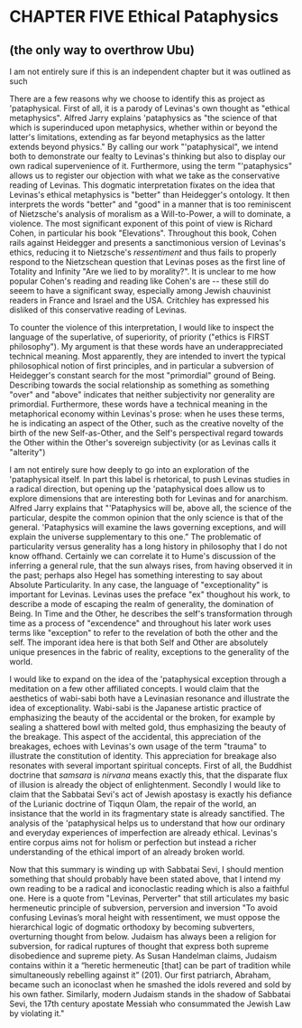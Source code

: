 # CHAPTER FIVE Ethical Pataphysics
## (the only way to overthrow Ubu)

I am not entirely sure if this is an independent chapter but it was outlined as such

There are a few reasons why we choose to identify this as project as 'pataphysical.  First of all, it is a parody of Levinas's own thought as "ethical metaphysics".  Alfred Jarry explains 'pataphysics as "the science of that which is superinduced upon metaphysics, whether within or beyond the latter's limitations, extending as far beyond metaphysics as the latter extends beyond physics."  By calling our work "'pataphysical", we intend both to demonstrate our fealty to Levinas's thinking but also to display our own radical supervenience of it.  Furthermore, using the term "'pataphysics" allows us to register our objection with what we take as the conservative reading of Levinas. This dogmatic interpretation fixates on the idea that Levinas's ethical metaphysics is "better" than Heidegger's ontology.  It then interprets the words "better" and "good" in a manner that is too reminiscent of Nietzsche's analysis of moralism as a Will-to-Power, a will to dominate, a violence.  The most significant exponent of this point of view is Richard Cohen, in particular his book "Elevations".  Throughout this book, Cohen rails against Heidegger and presents a sanctimonious version of Levinas's ethics, reducing it to Nietzsche's *ressentiment* and thus fails to properly respond to the Nietzschean question that Levinas poses as the first line of Totality and Infinity "Are we lied to by morality?".  It is unclear to me how popular Cohen's reading and reading like Cohen's are -- these still do seeem to have a significant sway, especially among Jewish chauvinist readers in France and Israel and the USA.  Critchley has expressed his disliked of this conservative reading of Levinas.   

 To counter the violence of this interpretation, I would like to inspect the language of the superlative, of superiority, of priority ("ethics is FIRST philosophy").  My argument is that these words have an underappreciated technical meaning. Most apparently, they are intended to invert the typical philosophical notion of first principles, and in particular a subversion of Heidegger's constant search for the most "primordial" ground of Being.  Describing towards the social relationship as something as something "over" and "above" indicates that neither subjectivity nor generality are primordial.  Furthermore, these words have a technical meaning in the metaphorical economy within Levinas's prose: when he uses these terms, he is indicating an aspect of the Other, such as the creative novelty of the birth of the new Self-as-Other, and the Self's perspectival regard towards the Other within the Other's sovereign subjectivity (or as Levinas calls it "alterity")

I am not entirely sure how deeply to go into an exploration of the 'pataphysical itself.  In part this label is rhetorical, to push Levinas studies in a radical direction, but opening up the 'pataphysical does allow us to explore dimensions that are interesting both for Levinas and for anarchism. Alfred Jarry explains that "'Pataphysics will be, above all, the science of the particular, despite the common opinion that the only science is that of the general. 'Pataphysics will examine the laws governing exceptions, and will explain the universe supplementary to this one.”  The problematic of particularity versus generality has a long history in philosophy that I do not know offhand.  Certainly we can correlate it to Hume's discussion of the inferring a general rule, that the sun always rises, from having observed it in the past; perhaps also Hegel has something interesting to say about Absolute Particularity.  In any case, the language of "exceptionality" is important for Levinas.  Levinas uses the preface "ex" thoughout his work, to describe a mode of escaping the realm of generality, the domination of Being.  In Time and the Other, he describes the self's transformation through time as a process of "excendence" and throughout his later work uses terms like "exception" to refer to the revelation of both the other and the self.  The imporant idea here is that both Self and Other are absolutely unique presences in the fabric of reality, exceptions to the generality of the world.

I would like to expand on the idea of the 'pataphysical exception through a meditation on a few other affiliated concepts.  I would claim that the aesthetics of wabi-sabi both have a Levinasian resonance and illustrate the idea of exceptionality.  Wabi-sabi is the Japanese artistic practice of emphasizing the beauty of the accidental or the broken, for example by sealing a shattered bowl with melted gold, thus emphasizing the beauty of the breakage.  This aspect of the accidental, this appreciation of the breakages, echoes with Levinas's own usage of the term "trauma" to illustrate the constitution of identity.  This appreciation for breakage also resonates with several important spiritual concepts.  First of all, the Buddhist doctrine that *samsara* is *nirvana* means exactly this, that the disparate flux of illusion is already the object of enlightenment.  Secondly I would like to claim that the Sabbatai Sevi's act of Jewish apostasy is exactly his defiance of the Lurianic doctrine of Tiqqun Olam, the repair of the world, an insistance that the world in its fragmentary state is already sanctified. The analysis of the 'pataphysical helps us to understand that how our ordinary and everyday experiences of imperfection are already ethical.  Levinas's entire corpus aims not for holism or perfection but instead a richer understanding of the ethical import of an already broken world.  

Now that this summary is winding up with Sabbatai Sevi, I should mention something that should probably have been stated above, that I intend my own reading to be a radical and iconoclastic reading which is also a faithful one.  Here is a quote from "Levinas, Perverter" that still articulates my basic hermeneutic principle of subversion, perversion and inversion "To avoid confusing Levinas’s moral height with ressentiment, we must oppose the hierarchical logic of dogmatic orthodoxy by becoming subverters, overturning thought from below.   Judaism has always been a religion for subversion, for radical ruptures of thought that express both supreme disobedience and supreme piety. As Susan Handelman claims, Judaism contains within it a “heretic hermeneutic [that] can be part of tradition while simultaneously rebelling against it” (201).  Our first patriarch, Abraham, became such an iconoclast when he smashed the idols revered and sold by his own father.  Similarly, modern Judaism stands in the shadow of Sabbatai Sevi, the 17th century apostate Messiah who consummated the Jewish Law by violating it."
